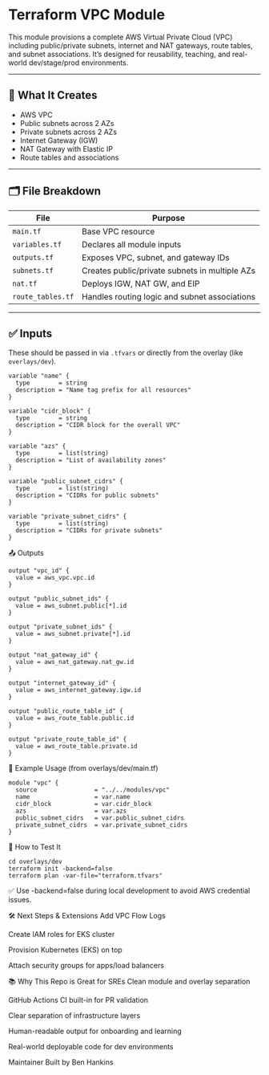 # Terraform VPC Module

This module provisions a complete AWS Virtual Private Cloud (VPC) including public/private subnets, internet and NAT gateways, route tables, and subnet associations. It’s designed for reusability, teaching, and real-world dev/stage/prod environments.

---

## 🔧 What It Creates

- AWS VPC
- Public subnets across 2 AZs
- Private subnets across 2 AZs
- Internet Gateway (IGW)
- NAT Gateway with Elastic IP
- Route tables and associations

---

## 🗂 File Breakdown

| File               | Purpose                                                  |
|--------------------|----------------------------------------------------------|
| `main.tf`          | Base VPC resource                                        |
| `variables.tf`     | Declares all module inputs                               |
| `outputs.tf`       | Exposes VPC, subnet, and gateway IDs                     |
| `subnets.tf`       | Creates public/private subnets in multiple AZs           |
| `nat.tf`           | Deploys IGW, NAT GW, and EIP                              |
| `route_tables.tf`  | Handles routing logic and subnet associations            |

---

## ✅ Inputs

These should be passed in via `.tfvars` or directly from the overlay (like `overlays/dev`).

```hcl
variable "name" {
  type        = string
  description = "Name tag prefix for all resources"
}

variable "cidr_block" {
  type        = string
  description = "CIDR block for the overall VPC"
}

variable "azs" {
  type        = list(string)
  description = "List of availability zones"
}

variable "public_subnet_cidrs" {
  type        = list(string)
  description = "CIDRs for public subnets"
}

variable "private_subnet_cidrs" {
  type        = list(string)
  description = "CIDRs for private subnets"
}
```

📤 Outputs
```hcl
output "vpc_id" {
  value = aws_vpc.vpc.id
}

output "public_subnet_ids" {
  value = aws_subnet.public[*].id
}

output "private_subnet_ids" {
  value = aws_subnet.private[*].id
}

output "nat_gateway_id" {
  value = aws_nat_gateway.nat_gw.id
}

output "internet_gateway_id" {
  value = aws_internet_gateway.igw.id
}

output "public_route_table_id" {
  value = aws_route_table.public.id
}

output "private_route_table_id" {
  value = aws_route_table.private.id
}
```

🧪 Example Usage (from overlays/dev/main.tf)
```hcl
module "vpc" {
  source                = "../../modules/vpc"
  name                  = var.name
  cidr_block            = var.cidr_block
  azs                   = var.azs
  public_subnet_cidrs   = var.public_subnet_cidrs
  private_subnet_cidrs  = var.private_subnet_cidrs
}
```

🚀 How to Test It
```hcl
cd overlays/dev
terraform init -backend=false
terraform plan -var-file="terraform.tfvars"
```

✅ Use -backend=false during local development to avoid AWS credential issues.

🛠 Next Steps & Extensions
Add VPC Flow Logs

Create IAM roles for EKS cluster

Provision Kubernetes (EKS) on top

Attach security groups for apps/load balancers

📚 Why This Repo is Great for SREs
Clean module and overlay separation

GitHub Actions CI built-in for PR validation

Clear separation of infrastructure layers

Human-readable output for onboarding and learning

Real-world deployable code for dev environments




Maintainer
Built by Ben Hankins